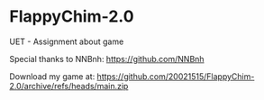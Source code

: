 # FlappyChim-2.0
UET - Assignment about game

Special thanks to NNBnh:
https://github.com/NNBnh

Download my game at: https://github.com/20021515/FlappyChim-2.0/archive/refs/heads/main.zip
